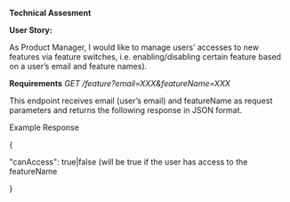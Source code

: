 
**Technical Assesment**

**User Story:**

As Product Manager, I would like to manage users’ accesses to new features via feature switches,
i.e. enabling/disabling certain feature based on a user’s email and feature names).

**Requirements**
  _GET /feature?email=XXX&featureName=XXX_
  
  This endpoint receives email (user’s email) and featureName as request parameters and returns the following response in JSON format.


Example Response

  {
  
  "canAccess": true|false (will be true if the user has access to the featureName
  
  }
